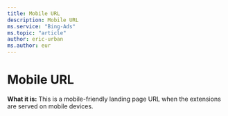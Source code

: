 ```yaml
---
title: Mobile URL
description: Mobile URL
ms.service: "Bing-Ads"
ms.topic: "article"
author: eric-urban
ms.author: eur
---
```


# Mobile URL

**What it is:** This is a mobile-friendly landing page URL when the extensions are served on mobile devices.



